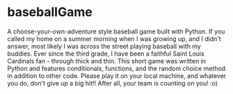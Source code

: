 # baseballGame
A choose-your-own-adventure style baseball game built with Python.
If you called my home on a summer morning when I was growing up, and I didn't answer, most likely I was across the street playing baseball with my buddies. Ever since the third grade, I have been a faithful Saint Louis Cardinals fan - through thick and thin.
This short game was written in Python and features conditionals, functions, and the random choice method in addition to other code. 
Please play it on your local machine, and whatever you do, don't give up a big hit!! After all, your team is counting on you! :o)

